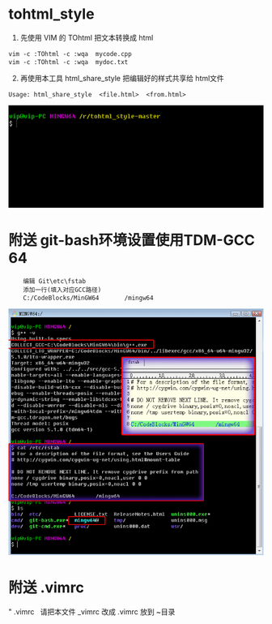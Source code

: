 # tohtml_style
1. 先使用 VIM 的 TOhtml 把文本转换成 html
```
vim -c :TOhtml -c :wqa  mycode.cpp
vim -c :TOhtml -c :wqa  mydoc.txt
```

2. 再使用本工具 html_share_style 把编辑好的样式共享给 html文件
```
Usage: html_share_style  <file.html>  <from.html>
```
![](https://raw.githubusercontent.com/hongwenjun/tohtml_style/master/usage.webp)



# 附送  git-bash环境设置使用TDM-GCC 64
```
    编辑 Git\etc\fstab
    添加一行(填入对应GCC路径)
    C:/CodeBlocks/MinGW64       /mingw64
```
![](https://raw.githubusercontent.com/hongwenjun/tohtml_style/master/git-bash_gcc.png)

# 附送 .vimrc
" .vimrc   请把本文件 _vimrc 改成 .vimrc 放到 ~目录
